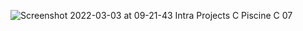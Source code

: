 ![Screenshot 2022-03-03 at 09-21-43 Intra Projects C Piscine C 07](https://user-images.githubusercontent.com/97709643/156463183-e440bbaa-ca81-46a6-9cb9-088179467d49.png)
